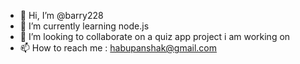 - 👋 Hi, I’m @barry228
- 🌱 I’m currently learning node.js
- 💞️ I’m looking to collaborate on a quiz app project i am working on
- 📫 How to reach me : habupanshak@gmail.com

<!---
barry228/barry228 is a ✨ special ✨ repository because its `README.md` (this file) appears on your GitHub profile.
You can click the Preview link to take a look at your changes.
--->
